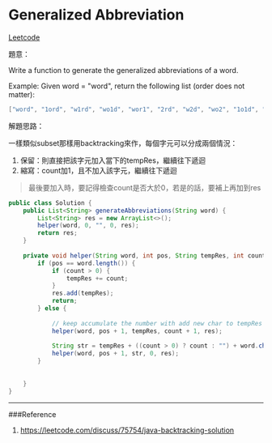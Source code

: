 # Generalized Abbreviation

[Leetcode](https://leetcode.com/problems/generalized-abbreviation/)

題意：

Write a function to generate the generalized abbreviations of a word.

Example:
Given word = "word", return the following list (order does not matter):
```java
["word", "1ord", "w1rd", "wo1d", "wor1", "2rd", "w2d", "wo2", "1o1d", "1or1", "w1r1", "1o2", "2r1", "3d", "w3", "4"]
```

解題思路：

一樣類似subset那樣用backtracking來作，每個字元可以分成兩個情況：

1. 保留：則直接把該字元加入當下的tempRes，繼續往下遞迴
2. 縮寫：count加1，且不加入該字元，繼續往下遞迴


>最後要加入時，要記得檢查count是否大於0，若是的話，要補上再加到res

```java
public class Solution {
    public List<String> generateAbbreviations(String word) {
        List<String> res = new ArrayList<>();
        helper(word, 0, "", 0, res);
        return res;
    }
    
    private void helper(String word, int pos, String tempRes, int count, List<String> res) {
        if (pos == word.length()) {
            if (count > 0) {
                tempRes += count;
            }
            res.add(tempRes);
            return;
        } else {
            
            // keep accumulate the number with add new char to tempRes
            helper(word, pos + 1, tempRes, count + 1, res);
            
            String str = tempRes + ((count > 0) ? count : "") + word.charAt(pos); 
            helper(word, pos + 1, str, 0, res);
        }
        
        
    }
}
```


---
###Reference
1. https://leetcode.com/discuss/75754/java-backtracking-solution